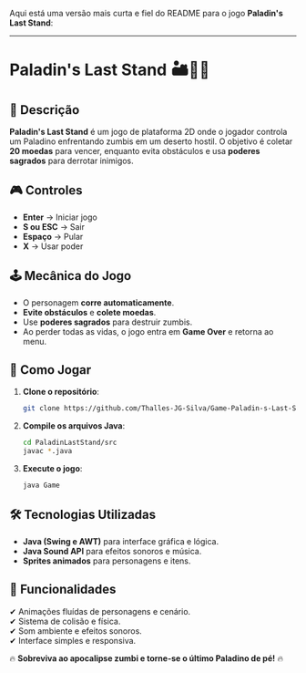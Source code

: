 Aqui está uma versão mais curta e fiel do README para o jogo **Paladin's Last Stand**:

---

# Paladin's Last Stand 🏜🧟‍♂️

## 📜 Descrição
**Paladin's Last Stand** é um jogo de plataforma 2D onde o jogador controla um Paladino enfrentando zumbis em um deserto hostil. O objetivo é coletar **20 moedas** para vencer, enquanto evita obstáculos e usa **poderes sagrados** para derrotar inimigos.

## 🎮 Controles
- **Enter** → Iniciar jogo  
- **S ou ESC** → Sair  
- **Espaço** → Pular  
- **X** → Usar poder  

## 🕹 Mecânica do Jogo
- O personagem **corre automaticamente**.
- **Evite obstáculos** e **colete moedas**.
- Use **poderes sagrados** para destruir zumbis.
- Ao perder todas as vidas, o jogo entra em **Game Over** e retorna ao menu.

## 🚀 Como Jogar
1. **Clone o repositório**:  
   ```bash
   git clone https://github.com/Thalles-JG-Silva/Game-Paladin-s-Last-Stand.git
   ```
2. **Compile os arquivos Java**:  
   ```bash
   cd PaladinLastStand/src
   javac *.java
   ```
3. **Execute o jogo**:  
   ```bash
   java Game
   ```

## 🛠 Tecnologias Utilizadas
- **Java (Swing e AWT)** para interface gráfica e lógica.  
- **Java Sound API** para efeitos sonoros e música.  
- **Sprites animados** para personagens e itens.  

## 📌 Funcionalidades
✔ Animações fluídas de personagens e cenário.  
✔ Sistema de colisão e física.  
✔ Som ambiente e efeitos sonoros.  
✔ Interface simples e responsiva.  

🔥 **Sobreviva ao apocalipse zumbi e torne-se o último Paladino de pé!** 🔥